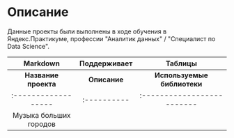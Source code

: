 # Описание #
Данные проекты были выполнены в ходе обучения в Яндекс.Практикуме, профессии "Аналитик данных" / "Специалист по Data Science".

| Markdown | Поддерживает | Таблицы |
| :--------------------: | :---------------------: |:---------------------------:|
| **Название проекта** | **Описание** | **Используемые библиотеки** |
| :------------------ | :---------- | :------------------------- |
|Музыка больших городов|||
